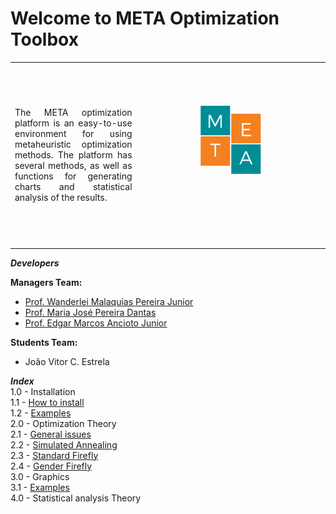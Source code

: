 <h1>Welcome to META Optimization Toolbox</h1>

<table>
<tr>
<td style="width:40%;"><p align="justify">The META optimization platform is an easy-to-use environment for using metaheuristic optimization methods. The platform has several methods, as well as functions for generating charts and statistical analysis of the results.</p></td>
<td style="width:60%;"><img src="META_LOGO.gif"/></td>  
</tr>
</table>  

_**Developers**_  

**Managers Team:**   
- [Prof. Wanderlei Malaquias Pereira Junior](http://lattes.cnpq.br/2268506213083114)  
- [Prof. Maria José Pereira Dantas](http://lattes.cnpq.br/5115002204148904)  
- [Prof. Edgar Marcos Ancioto Junior](http://lattes.cnpq.br/7117015785768463)  

**Students Team:**    
- João Vitor C. Estrela     

_**Index**_  
1.0 - Installation  
1.1 - [How to install]()  
1.2 - [Examples]()  
2.0 - Optimization Theory  
2.1 - [General issues]()   
2.2 - [Simulated Annealing]()  
2.3 - [Standard Firefly]()  
2.4 - [Gender Firefly]()    
3.0 - Graphics  
3.1 - [Examples](https://wmpjrufg.github.io/META_PLATAFORMA/CAP31000.html)   
4.0 - Statistical analysis Theory  


